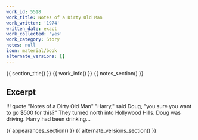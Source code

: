 ```yaml
---
work_id: 5518
work_title: Notes of a Dirty Old Man
work_written: '1974'
written_date: exact
work_collected: 'yes'
work_category: Story
notes: null
icon: material/book
alternate_versions: []
---
```


{{ section_title() }}
{{ work_info() }}
{{ notes_section() }}
## Excerpt
!!! quote "Notes of a Dirty Old Man"
    "Harry," said Doug, "you sure you want to go $500 for this?"
    They turned north into Hollywood Hills. Doug was driving. Harry had been drinking...

{{ appearances_section() }}
{{ alternate_versions_section() }}